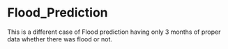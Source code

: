 # Flood_Prediction
This is a different case of Flood prediction having only 3 months of proper data whether there was flood or not.
